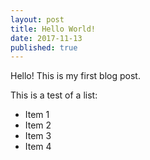 ```yaml
---
layout: post
title: Hello World!
date: 2017-11-13
published: true
---
```


Hello! This is my first blog post.

This is a test of a list:
- Item 1
- Item 2
- Item 3
- Item 4
